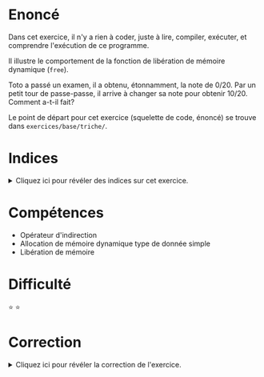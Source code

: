 # Enoncé

Dans cet exercice, il n'y a rien à coder, juste à lire, compiler,
exécuter, et comprendre l'exécution de ce programme.

Il illustre le comportement de la fonction de libération de mémoire
dynamique (`free`).

Toto a passé un examen, il a obtenu, étonnamment, la note de 0/20.
Par un petit tour de passe-passe, il arrive à changer sa note pour
obtenir 10/20. Comment a-t-il fait?

Le point de départ pour cet exercice (squelette de code, énoncé) se
trouve dans `exercices/base/triche/`.

# Indices

<details>
<summary>Cliquez ici pour révéler des indices sur cet exercice.</summary>
<br>

* afficher la valeur du pointeur zero avant et après libération.
* afficher la valeur du pointeur moyenne et la comparer à celle du
pointeur zero.

</details>

# Compétences

* Opérateur d'indirection
* Allocation de mémoire dynamique type de donnée simple
* Libération de mémoire

# Difficulté

:star: :star:
# Correction

<details>
<summary>Cliquez ici pour révéler la correction de l'exercice.</summary>
#### Corrigé du fichier Makefile

```make
CC=gcc
CFLAGS=-std=c99 -Wall -Wextra -g

all: triche

.PHONY: clean
clean:
	rm -f *~ *.o triche

```

#### Corrigé du fichier triche.c

```c
/*
    Enoncé :

    Dans cet exercice, il n'y a rien à coder, juste à lire,
    compiler, exécuter, et comprendre l'exécution de ce programme.

    Il illustre le comportement de la fonction de libération de mémoire
    dynamique (free).

    Toto a passé un examen, il a obtenu, étonnamment, la note de 0/20.
    Par un petit tour de passe-passe, il arrive à changer sa note pour
    obtenir 10/20. Comment a-t-il fait?

*/

#include <stdlib.h>
#include <stdio.h>
#include <stdint.h>

int main(void)
{
    /*
        On stocke la note de toto dans un entier alloué
        dynamiquement.
    */
    uint8_t *zero = malloc(sizeof(uint8_t));
    printf("Adresse de zero apres le malloc = %p\n", zero);

    /* Toto obtient la note de 0 à l'examen. */
    *zero = 0;

    /* On le chambre un peu... */
    printf("%u + %u = la tête à Toto!\n", *zero, *zero);

    /*
        Pour libérer une zone mémoire allouée dynamiquement, on passe
        un pointeur vers cette zone mémoire à la fonction free().

        En pratique, on va marquer la zone mémoire pointée comme étant
        réutilisable par le système d'exploitation pour une allocation
        dynamique future.

        En revanche, le pointeur passé en paramètre de la fonction free
        n'est pas modifié. Pour s'en convaincre, sans même exécuter le
        programme et afficher la valeur du pointeur zero avant et après
        libération, il suffit de raisonner sur le prototype de la
        fonction free. Si la fonction free souhaitait modifier le
        pointeur (void *) passé en paramètre, pour par exemple le
        passer à la valeur NULL, il faudrait passer l'adresse de ce
        pointeur en paramètre, et non le pointeur directement. On
        aurait alors un prototype de ce style: void free(void **ptr);
        En effet, les paramètres d'une fonction C sont passés par
        valeur, il y a donc une copie implicite des paramètres en
        entrée de la fonction, et on travaille ensuite sur des
        copies. Affecter directement un paramètre de fonction revient
        donc à affecter sa copie, qui sera détruite en sortie de
        fonction. Si tout ça n'est pas clair pour vous, relisez la
        fiche sur le passage de paramètres (exemple echange(a,b)).

        Au final, free(zero) libère la zone mémoire pointée par zero,
        mais le pointeur zero pointe toujours sur la même adresse mémoire.
    */

    /* On n'a plus besoin de zero, on le libère. */
    free(zero);
    printf("Adresse de zero apres free(zero) = %p\n", zero);

    /* Vient ensuite le calcul de la moyenne de la classe. */
    uint8_t *moyenne = malloc(sizeof(uint8_t));
    printf("Adresse de moyenne apres malloc = %p\n", moyenne);

    /*
        Ici, on demande au système d'exploitation d'allouer
        dynamiquement une zone mémoire pouvant stocker un entier 8
        bits. Il se trouve qu'on vient tout juste de libérer une zone
        mémoire de même taille (free(zero)). L'allocateur décide souvent
        d'allouer ce nouvel entier dans l'emplacement précédemment
        occupé par l'entier pointé par zero. Autrement dit, on a
        maintenant deux pointeurs qui pointent vers la même zone
        mémoire: zero et moyenne.

        Ce qui signifie que lorsqu'on modifie *moyenne, on modifie
        *zero!

        NOTA BENE 1 : Après un free, même si l'adresse d'une variable
        libérée reste la même, l'ancien contenu de la variable peut
        être remis à 0 ou pas (cela dépend du système/compilateur utilisé).
        Ce contenu peut aussi prendre une valeur indéfinie si la zone mémoire
        concernée fait l'objet d'une autre utilisation par le système et ses
        autres programmes en cours.
        L'observation des contenus des variables après les free permet
        de vérifier ce qu'il en est.

        NOTA BENE 2 : Cette allocation dans l'emplacement précédemment
        libéré est le cas le plus souvent constaté avec ce programme
        d'exemple. Toutefois, ce n'est pas systématique à 100% et un
        autre emplacement mémoire peut parfois être alloué.
        L'observation des adresses des variables après allocation et free
        des variables zero et moyenne permet de vérifier si c'est
        effectivement le cas ou pas.
     */

    /* Une moyenne on ne peut plus originale! */
    *moyenne = 10;

    /* On l'annonce à tout le monde. */
    printf("Moyenne de la classe: %u/20.\n", *moyenne);

    /* Toto vient consulter sa note sur le tableau d'affichage... */
    printf("Pour mémoire, Toto a obtenu la note de %u/20.\n", *zero);

    /* On n'a plus besoin de moyenne, on la libère. */
    free(moyenne);

    printf("Adresse de zero apres free(moyenne) = %p\n", zero);
    printf("Valeur de *zero apres free(moyenne) = %u\n", *zero);
    printf("Adresse de moyenne apres free(moyenne) = %p\n", moyenne);
    printf("Valeur de *moyenne apres free(moyenne) = %u\n", *moyenne);

    return EXIT_SUCCESS;
}

```


</details>
